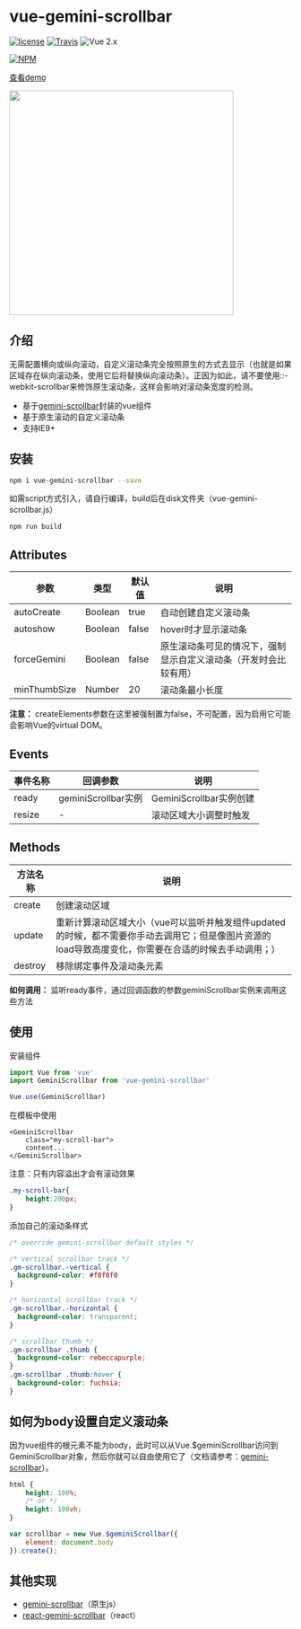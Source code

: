 # vue-gemini-scrollbar
[![license](https://img.shields.io/github/license/mashape/apistatus.svg)](https://github.com/lx544690189/vue-gemini-scrollbar)
[![Travis](https://img.shields.io/travis/rust-lang/rust.svg)](https://lx544690189.github.io/vue-gemini-scrollbar/)
![Vue 2.x](https://img.shields.io/badge/vue-2.x-green.svg "Vue 2 Compatible")

[![NPM](https://nodei.co/npm/vue-gemini-scrollbar.png?downloads=true&downloadRank=true)](https://www.npmjs.com/package/vue-gemini-scrollbar)

[查看demo](https://lx544690189.github.io/vue-gemini-scrollbar/)

<img src="https://raw.githubusercontent.com/lx544690189/vue-gemini-scrollbar/master/screenshot/screenshot.png" width="400"/>

## 介绍
无需配置横向或纵向滚动，自定义滚动条完全按照原生的方式去显示（也就是如果区域存在纵向滚动条，使用它后将替换纵向滚动条）。正因为如此，请不要使用::-webkit-scrollbar来修饰原生滚动条，这样会影响对滚动条宽度的检测。
- 基于[gemini-scrollbar](https://github.com/noeldelgado/gemini-scrollbar)封装的vue组件
- 基于原生滚动的自定义滚动条
- 支持IE9+


## 安装

```sh
npm i vue-gemini-scrollbar --save
```

如需script方式引入，请自行编译，build后在disk文件夹（vue-gemini-scrollbar.js）

```sh
npm run build
```

## Attributes

参数 | 类型 | 默认值 | 说明
---|---|---|---
autoCreate | Boolean | true | 自动创建自定义滚动条 
autoshow | Boolean | false | hover时才显示滚动条
forceGemini | Boolean | false | 原生滚动条可见的情况下，强制显示自定义滚动条（开发时会比较有用）
minThumbSize | Number | 20 | 滚动条最小长度

**注意：**
createElements参数在这里被强制置为false，不可配置，因为启用它可能会影响Vue的virtual DOM。

## Events

事件名称 | 回调参数 | 说明
---|---|---
ready | geminiScrollbar实例 | GeminiScrollbar实例创建
resize | - | 滚动区域大小调整时触发

## Methods


方法名称 | 说明
---|---
create | 创建滚动区域
update | 重新计算滚动区域大小（vue可以监听并触发组件updated的时候，都不需要你手动去调用它；但是像图片资源的load导致高度变化，你需要在合适的时候去手动调用；）
destroy | 移除绑定事件及滚动条元素

**如何调用：**
监听ready事件，通过回调函数的参数geminiScrollbar实例来调用这些方法

## 使用

安装组件

```javascript
import Vue from 'vue'
import GeminiScrollbar from 'vue-gemini-scrollbar'

Vue.use(GeminiScrollbar)
```

在模板中使用

```vue
<GeminiScrollbar
    class="my-scroll-bar">
    content...
</GeminiScrollbar>
```

注意：只有内容溢出才会有滚动效果

```css
.my-scroll-bar{
    height:200px;
}
```

添加自己的滚动条样式
```css
/* override gemini-scrollbar default styles */

/* vertical scrollbar track */
.gm-scrollbar.-vertical {
  background-color: #f0f0f0
}

/* horizontal scrollbar track */
.gm-scrollbar.-horizontal {
  background-color: transparent;
}

/* scrollbar thumb */
.gm-scrollbar .thumb {
  background-color: rebeccapurple;
}
.gm-scrollbar .thumb:hover {
  background-color: fuchsia;
}
```

## 如何为body设置自定义滚动条

因为vue组件的根元素不能为body，此时可以从Vue.$geminiScrollbar访问到GeminiScrollbar对象，然后你就可以自由使用它了（文档请参考：[gemini-scrollbar](https://github.com/noeldelgado/gemini-scrollbar)）。

```css
html {
    height: 100%;
    /* or */
    height: 100vh;
}
```

```javascript
var scrollbar = new Vue.$geminiScrollbar({
    element: document.body
}).create();
```

## 其他实现
- [gemini-scrollbar](https://github.com/noeldelgado/gemini-scrollbar)（原生js）
- [react-gemini-scrollbar](https://github.com/noeldelgado/react-gemini-scrollbar)（react）